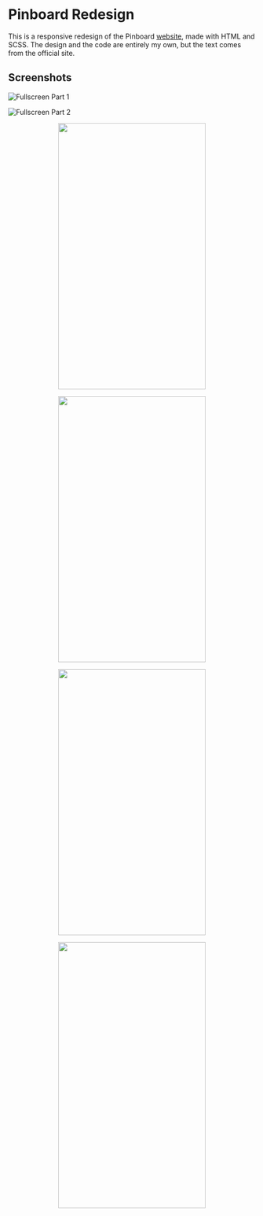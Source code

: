 # Pinboard Redesign

This is a responsive redesign of the Pinboard [website](http://pinboard.in), made with HTML and SCSS.  The design and the code are entirely my own, but the text comes from the official site.

## Screenshots

![Fullscreen Part 1](https://imgur.com/0iINYlE.jpg)

![Fullscreen Part 2](https://imgur.com/8PXXWuB.jpg)

<p align="center">
  <img src="https://imgur.com/JHEx8jt.jpg" height="541" width="300">
</p>

<p align="center">
  <img src="https://imgur.com/kNgtMB1.jpg" height="541" width="300">
</p>

<p align="center">
  <img src="https://imgur.com/64RuaQN.jpg" height="541" width="300">
</p>

<p align="center">
  <img src="https://imgur.com/MyoTRhX.jpg" height="541" width="300">
</p>
